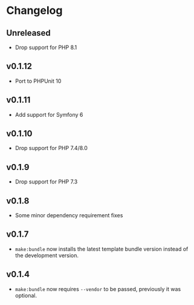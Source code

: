 # Changelog

## Unreleased

* Drop support for PHP 8.1

## v0.1.12

* Port to PHPUnit 10

## v0.1.11

* Add support for Symfony 6

## v0.1.10

* Drop support for PHP 7.4/8.0

## v0.1.9

* Drop support for PHP 7.3

## v0.1.8

* Some minor dependency requirement fixes

## v0.1.7

* `make:bundle` now installs the latest template bundle version instead of the
  development version.

## v0.1.4

* `make:bundle` now requires `--vendor` to be passed, previously it was optional.
